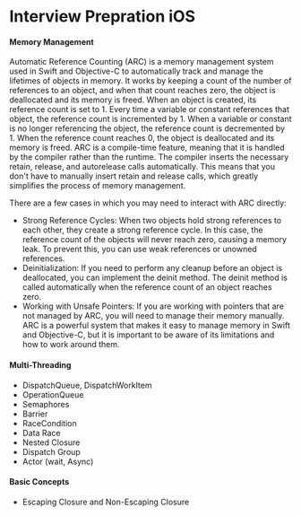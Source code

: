 # Interview Prepration iOS

#### Memory Management
Automatic Reference Counting (ARC) is a memory management system used in Swift and Objective-C to automatically track and manage the lifetimes of objects in memory. It works by keeping a count of the number of references to an object, and when that count reaches zero, the object is deallocated and its memory is freed.
When an object is created, its reference count is set to 1. Every time a variable or constant references that object, the reference count is incremented by 1. When a variable or constant is no longer referencing the object, the reference count is decremented by 1. When the reference count reaches 0, the object is deallocated and its memory is freed.
ARC is a compile-time feature, meaning that it is handled by the compiler rather than the runtime. The compiler inserts the necessary retain, release, and autorelease calls automatically. This means that you don't have to manually insert retain and release calls, which greatly simplifies the process of memory management.

There are a few cases in which you may need to interact with ARC directly:
- Strong Reference Cycles: When two objects hold strong references to each other, they create a strong reference cycle. In this case, the reference count of the objects will never reach zero, causing a memory leak. To prevent this, you can use weak references or unowned references.
- Deinitialization: If you need to perform any cleanup before an object is deallocated, you can implement the deinit method. The deinit method is called automatically when the reference count of an object reaches zero.
- Working with Unsafe Pointers: If you are working with pointers that are not managed by ARC, you will need to manage their memory manually.
ARC is a powerful system that makes it easy to manage memory in Swift and Objective-C, but it is important to be aware of its limitations and how to work around them.

#### Multi-Threading
- DispatchQueue, DispatchWorkItem
- OperationQueue
- Semaphores
- Barrier
- RaceCondition
- Data Race
- Nested Closure
- Dispatch Group
- Actor (wait, Async)
#### Basic Concepts
- Escaping Closure and Non-Escaping Closure


